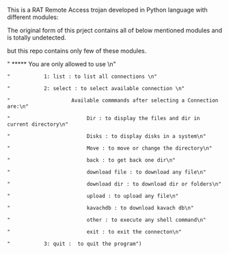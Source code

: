 This is a RAT Remote Access trojan developed in Python language with different modules:



The original form of this prject contains all of below mentioned modules and is totally undetected.

but this repo contains only few of these modules.

 "       ***** You are only allowed to use \n"
 
    "           1: list : to list all connections \n"
    
    "           2: select : to select available connection \n"  
    
    "                    Available commmands after selecting a Connection are:\n"
    
    "                         Dir : to display the files and dir in current directory\n"
    
    "                         Disks : to display disks in a system\n"
    
    "                         Move : to move or change the directory\n"
    
    "                         back : to get back one dir\n"
    
    "                         download file : to download any file\n"
    
    "                         download dir : to download dir or folders\n"
    
    "                         upload : to upload any file\n"
    
    "                         kavachdb : to download kavach db\n"
    
    "                         other : to execute any shell command\n"
    
    "                         exit : to exit the connecton\n"
    
    "           3: quit :  to quit the program")
